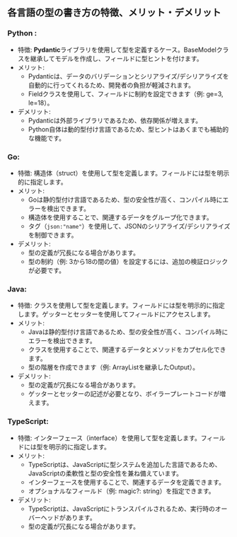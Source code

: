 ## 各言語の型の書き方の特徴、メリット・デメリット

### Python :
- 特徴: <b>Pydantic</b>ライブラリを使用して型を定義するケース。BaseModelクラスを継承してモデルを作成し、フィールドに型ヒントを付けます。
- メリット:
  - Pydanticは、データのバリデーションとシリアライズ/デシリアライズを自動的に行ってくれるため、開発者の負担が軽減されます。
  - Fieldクラスを使用して、フィールドに制約を設定できます（例: ge=3, le=18）。
- デメリット:
  - Pydanticは外部ライブラリであるため、依存関係が増えます。
  - Python自体は動的型付け言語であるため、型ヒントはあくまでも補助的な機能です。

### Go:
- 特徴: 構造体（struct）を使用して型を定義します。フィールドには型を明示的に指定します。
- メリット:
  - Goは静的型付け言語であるため、型の安全性が高く、コンパイル時にエラーを検出できます。
  - 構造体を使用することで、関連するデータをグループ化できます。
  - タグ（`json:"name"`）を使用して、JSONのシリアライズ/デシリアライズを制御できます。
- デメリット:
  - 型の定義が冗長になる場合があります。
  - 型の制約（例: 3から18の間の値）を設定するには、追加の検証ロジックが必要です。

### Java:
- 特徴: クラスを使用して型を定義します。フィールドには型を明示的に指定します。ゲッターとセッターを使用してフィールドにアクセスします。
- メリット:
  - Javaは静的型付け言語であるため、型の安全性が高く、コンパイル時にエラーを検出できます。
  - クラスを使用することで、関連するデータとメソッドをカプセル化できます。
  - 型の階層を作成できます（例: ArrayListを継承したOutput）。
- デメリット:
  - 型の定義が冗長になる場合があります。
  - ゲッターとセッターの記述が必要となり、ボイラープレートコードが増えます。

### TypeScript:
- 特徴: インターフェース（interface）を使用して型を定義します。フィールドには型を明示的に指定します。
- メリット:
  - TypeScriptは、JavaScriptに型システムを追加した言語であるため、JavaScriptの柔軟性と型の安全性を兼ね備えています。
  - インターフェースを使用することで、関連するデータを定義できます。
  - オプショナルなフィールド（例: magic?: string）を指定できます。
- デメリット:
  - TypeScriptは、JavaScriptにトランスパイルされるため、実行時のオーバーヘッドがあります。
  - 型の定義が冗長になる場合があります。